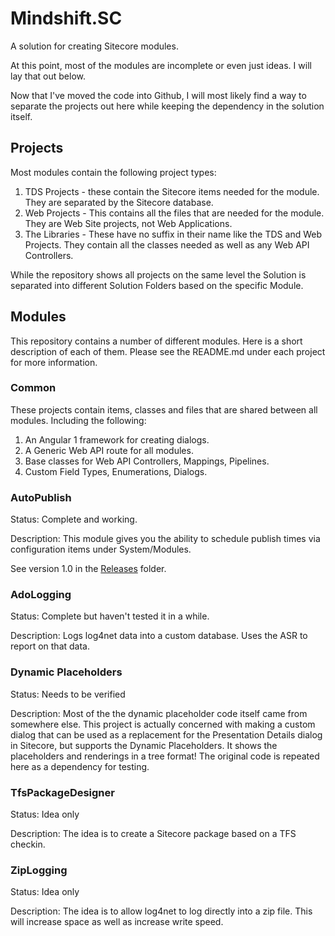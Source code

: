 # Mindshift.SC
A solution for creating Sitecore modules. 

At this point, most of the modules are incomplete or even just ideas. I will lay that out below.

Now that I've moved the code into Github, I will most likely find a way to separate the projects out here while keeping the dependency in the solution itself.

## Projects
Most modules contain the following project types:
1. TDS Projects - these contain the Sitecore items needed for the module. They are separated by the Sitecore database.
2. Web Projects - This contains all the files that are needed for the module. They are Web Site projects, not Web Applications.
3. The Libraries - These have no suffix in their name like the TDS and Web Projects. They contain all the classes needed as well as any Web API Controllers.

While the repository shows all projects on the same level the Solution is separated into different Solution Folders based on the specific Module.

## Modules
This repository contains a number of different modules. Here is a short description of each of them. Please see the README.md under each project for more information.

### Common
These projects contain items, classes and files that are shared between all modules. Including the following:
1. An Angular 1 framework for creating dialogs.
2. A Generic Web API route for all modules.
3. Base classes for Web API Controllers, Mappings, Pipelines.
4. Custom Field Types, Enumerations, Dialogs.

### AutoPublish
Status: Complete and working.

Description: This module gives you the ability to schedule publish times via configuration items under System/Modules.

See version 1.0 in the [Releases](/Releases) folder.

### AdoLogging
Status: Complete but haven't tested it in a while.

Description: Logs log4net data into a custom database. Uses the ASR to report on that data.

### Dynamic Placeholders
Status: Needs to be verified

Description: Most of the the dynamic placeholder code itself came from somewhere else. This project is actually concerned with making a custom dialog that can be used as a replacement for the Presentation Details dialog in Sitecore, but supports the Dynamic Placeholders. It shows the placeholders and renderings in a tree format! The original code is repeated here as a dependency for testing.

### TfsPackageDesigner
Status: Idea only

Description: The idea is to create a Sitecore package based on a TFS checkin.

### ZipLogging
Status: Idea only

Description: The idea is to allow log4net to log directly into a zip file. This will increase space as well as increase write speed.









